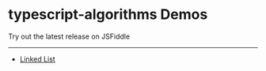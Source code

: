 # typescript-algorithms Demos

Try out the latest release on JSFiddle

---------------------

- [Linked List](https://jsfiddle.net/cjsheets/9Lvae3ay/5/)
